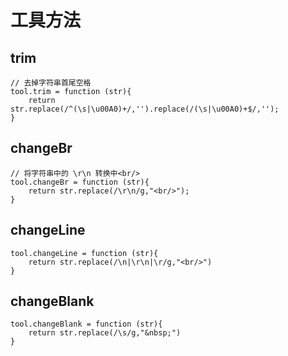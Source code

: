 # 工具方法

## trim

```
// 去掉字符串首尾空格
tool.trim = function (str){
    return str.replace(/^(\s|\u00A0)+/,'').replace(/(\s|\u00A0)+$/,'');
}
```

## changeBr

```
// 将字符串中的 \r\n 转换中<br/>
tool.changeBr = function (str){   
    return str.replace(/\r\n/g,"<br/>");
}
```

## changeLine

```
tool.changeLine = function (str){   
    return str.replace(/\n|\r\n|\r/g,"<br/>")
}
```

## changeBlank

```
tool.changeBlank = function (str){
    return str.replace(/\s/g,"&nbsp;")
}
```